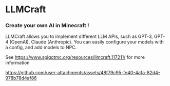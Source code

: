 # LLMCraft
### Create your own AI in Minecraft !

LLMCraft allows you to implement different LLM APIs, such as GPT-3, GPT-4 (OpenAI), Claude (Anthropic).
You can easily configure your models with a config, and add models to NPC. 

See https://www.spigotmc.org/resources/llmcraft.117211/ for more information

https://github.com/user-attachments/assets/48f79c95-fe40-4a1a-82d4-978b78d4af86



